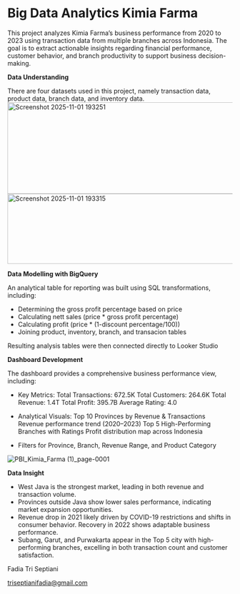 # Big Data Analytics Kimia Farma

This project analyzes Kimia Farma’s business performance from 2020 to 2023 using transaction data from multiple branches across Indonesia. The goal is to extract actionable insights regarding financial performance, customer behavior, and branch productivity to support business decision-making.

**Data Understanding**

There are four datasets used in this project, namely transaction data, product data, branch data, and inventory data. 
<img width="632" height="205" alt="Screenshot 2025-11-01 193251" src="https://github.com/user-attachments/assets/00d8f20a-63aa-4475-b13d-ff8c9f589826" />
<img width="616" height="157" alt="Screenshot 2025-11-01 193315" src="https://github.com/user-attachments/assets/623fb040-302e-4499-8768-c3a502e059d3" />


**Data Modelling with BigQuery**

An analytical table for reporting was built using SQL transformations, including:
- Determining the gross profit percentage based on price
- Calculating nett sales (price * gross profit percentage)
- Calculating profit (price * (1-discount percentage/100))
- Joining product, inventory, branch, and transacion tables
  
Resulting analysis tables were then connected directly to Looker Studio

**Dashboard Development**

The dashboard provides a comprehensive business performance view, including:

- Key Metrics:
Total Transactions: 672.5K
Total Customers: 264.6K
Total Revenue: 1.4T
Total Profit: 395.7B
Average Rating: 4.0

- Analytical Visuals:
Top 10 Provinces by Revenue & Transactions
Revenue performance trend (2020–2023)
Top 5 High-Performing Branches with Ratings
Profit distribution map across Indonesia

- Filters for Province, Branch, Revenue Range, and Product Category

![PBI_Kimia_Farma (1)_page-0001](https://github.com/user-attachments/assets/32a697c9-a8fc-46c9-aee9-df1db9d3be28)


**Data Insight**

- West Java is the strongest market, leading in both revenue and transaction volume.
- Provinces outside Java show lower sales performance, indicating market expansion opportunities.
- Revenue drop in 2021 likely driven by COVID-19 restrictions and shifts in consumer behavior. Recovery in 2022 shows adaptable business performance.
- Subang, Garut, and Purwakarta appear in the Top 5 city with high-performing branches, excelling in both transaction count and customer satisfaction.

Fadia Tri Septiani

triseptianifadia@gmail.com 
